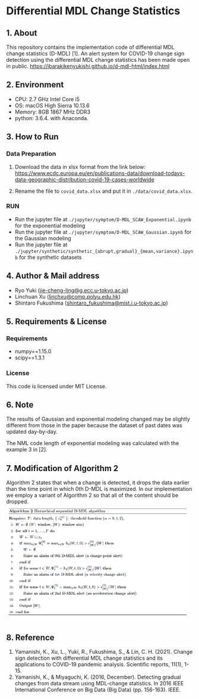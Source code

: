 # Differential MDL Change Statistics

## 1. About
This repository contains the implementation code of differential MDL change statistics (D-MDL) [1].
An alert system for COVID-19 change sign detection using the differential MDL change statistics has been made open in public.
https://ibarakikenyukishi.github.io/d-mdl-html/index.html

## 2. Environment
- CPU: 2.7 GHz Intel Core i5
- OS: macOS High Sierra 10.13.6
- Memory: 8GB 1867 MHz DDR3
- python: 3.6.4. with Anaconda.

## 3. How to Run
### Data Preparation
1. Download the data in xlsx format from the link below:
https://www.ecdc.europa.eu/en/publications-data/download-todays-data-geographic-distribution-covid-19-cases-worldwide

2. Rename the file to `covid_data.xlsx` and put it in `./data/covid_data.xlsx`.

### RUN
- Run the jupyter file at `./jupyter/symptom/D-MDL_SCAW_Exponential.ipynb` for the exponential modeling
- Run the jupyter file at `./jupyter/symptom/D-MDL_SCAW_Gaussian.ipynb` for the Gaussian modeling
- Run the jupyter file at `./jupyter/synthetic/synthetic_{abrupt,gradual}_{mean,variance}.ipynb` for the synthetic datasets

## 4. Author & Mail address
- Ryo Yuki (jie-cheng-ling@g.ecc.u-tokyo.ac.jp)
- Linchuan Xu (linchxu@comp.polyu.edu.hk)
- Shintaro Fukushima (shintaro_fukushima@mist.i.u-tokyo.ac.jp)

## 5. Requirements & License
### Requirements
- numpy==1.15.0
- scipy==1.3.1

### License
This code is licensed under MIT License.

## 6. Note
The results of Gaussian and exponential modeling changed may be slightly different from those in the paper because the dataset of past dates was updated day-by-day.

The NML code length of exponential modeling was calculated with the example 3 in [2].

## 7. Modification of Algorithm 2
Algorithm 2 states that when a change is detected, it drops the data earlier than the time point in which 0th D-MDL is maximized. In our implementation we employ a variant of Algorithm 2 so that all of the content should be dropped.
![modification](modification.png)

## 8. Reference
1. Yamanishi, K., Xu, L., Yuki, R., Fukushima, S., & Lin, C. H. (2021). Change sign detection with differential MDL change statistics and its applications to COVID-19 pandemic analysis. Scientific reports, 11(1), 1-15.
2. Yamanishi, K., & Miyaguchi, K. (2016, December). Detecting gradual changes from data stream using MDL-change statistics. In 2016 IEEE International Conference on Big Data (Big Data) (pp. 156-163). IEEE.
